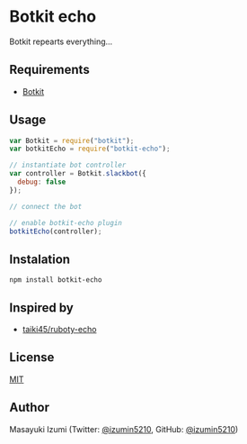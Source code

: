 # Botkit echo
Botkit repearts everything...

## Requirements
- [Botkit](https://github.com/howdyai/botkit)

## Usage

```js
var Botkit = require("botkit");
var botkitEcho = require("botkit-echo");

// instantiate bot controller
var controller = Botkit.slackbot({
  debug: false
});

// connect the bot

// enable botkit-echo plugin
botkitEcho(controller);
```

## Instalation

```
npm install botkit-echo
```

## Inspired by
- [taiki45/ruboty-echo](https://github.com/taiki45/ruboty-echo)

## License
[MIT](http://izumin.mit-license.org/2016)

## Author
Masayuki Izumi (Twitter: [@izumin5210](https://twitter.com/izumin5210), GitHub: [@izumin5210](https://github.com/izumin5210))
